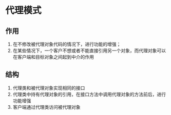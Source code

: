 # 代理模式

## 作用
1. 在不修改被代理对象代码的情况下，进行功能的增强；  
2. 在某些情况下，一个客户不想或者不能直接引用另一个对象，而代理对象可以在客户端和目标对象之间起到中介的作用


## 结构
1. 代理类和被代理对象实现相同的接口
2. 代理类中持有代理对象的引用，在接口方法中调用代理对象的方法前后，进行功能增强
3. 客户端通过代理类访问被代理对象

